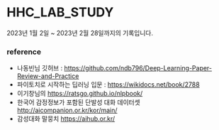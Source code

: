 # HHC_LAB_STUDY
2023년 1월 2일 ~ 2023년 2월 28일까지의 기록입니다. 






### reference
- 나동빈님 깃허브 : https://github.com/ndb796/Deep-Learning-Paper-Review-and-Practice
- 파이토치로 시작하는 딥러닝 입문 : https://wikidocs.net/book/2788
- 이기창님의 https://ratsgo.github.io/nlpbook/
- 한국어 감정정보가 포함된 단발성 대화 데이터셋 http://aicompanion.or.kr/kor/main/
- 감성대화 말뭉치 https://aihub.or.kr/
